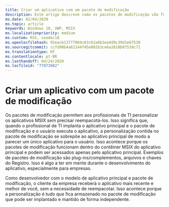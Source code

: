 ```yaml
---
title: Criar um aplicativo com um pacote de modificação
description: Este artigo descreve como os pacotes de modificação vão funcionar com o aplicativo quando ele é empacotado como um MSIX.
ms.date: 02/04/2020
ms.topic: article
keywords: Windows 10, UWP, MSIX
ms.localizationpriority: medium
ms.custom: RS5, seodec18
ms.openlocfilehash: 91eacb13777804c63c62a0b3eedd9c39d1e67530
ms.sourcegitcommit: ccfd90b4a62144f45e002b3ce6a2618b07510c71
ms.translationtype: HT
ms.contentlocale: pt-BR
ms.lasthandoff: 04/24/2020
ms.locfileid: "77073982"
---
```

# <a name="building-an-app-with-a-modification-package"></a>Criar um aplicativo com um pacote de modificação 
Os pacotes de modificação permitem aos profissionais de TI personalizar os aplicativos MSIX sem precisar reempacotá-los. Isso significa que, quando o profissional de TI implanta o aplicativo principal e o pacote de modificação e o usuário executa o aplicativo, a personalização contida no pacote de modificação se sobrepõe ao aplicativo principal de modo a parecer um único aplicativo para o usuário. Isso acontece porque os pacotes de modificação funcionam dentro do contêiner MSIX do aplicativo principal e podem ser acessados apenas pelo aplicativo principal. Exemplos de pacotes de modificação são plug-ins/complementos, arquivos e chaves do Registro. Isso é algo a ter em mente durante o desenvolvimento do aplicativo, especialmente para empresas. 

Como desenvolvedor com o modelo de aplicativo principal e pacote de modificação, o cliente da empresa receberá o aplicativo mais recente e melhor de você, sem a necessidade de reempacotar. Isso acontece porque a personalização é tudo que fica armazenado no pacote de modificação que pode ser implantado e mantido de forma independente. 

